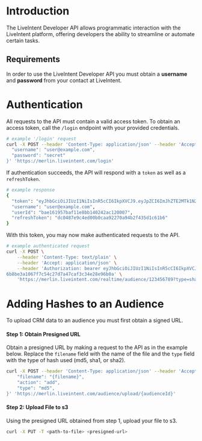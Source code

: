 # Introduction

The LiveIntent Developer API allows programmatic interaction with the LiveIntent
platform, offering developers the ability to streamline or automate certain tasks.

## Requirements
In order to use the LiveIntent Developer API you must obtain a **username** and
**password** from your contact at LiveIntent.

# Authentication
All requests to the API must contain a valid access token. To obtain an access
token, call the `/login` endpoint with your provided credentials.

```bash
# example '/login' request
curl -X POST --header 'Content-Type: application/json' --header 'Accept: application/json' -d '{
  "username": "user@example.com",
  "password": "secret"
}' 'https://merlin.liveintent.com/login'
```

If authentication succeeds, the API will respond with a `token` as well as a `refreshToken`.

```bash
# example response
{
  "token": "eyJhbGciOiJIUzI1NiIsInR5cCI6IkpXVCJ9.eyJpZCI6ImJhZTE2MTk1N2JhZjExZThiYjE0MDI0MmFjMTIwMDA3IiwidXNlcm5hbWUiOiJ1c2VyQGV4YW1wbGUuY29tIiwiYWNjZXNzVG9rZW4iOiJhMGNiNGY5MWIxNTdhYWE1ZTk5NzYzYmEwZjI2ZWIzM2UwMmFjYWY0IiwiaWF0IjoxNTMwMjg1NzI5LCJleHAiOjE1MzAzNzIxMjl9.qeZaTbqiUABoXI0NkosIO1ZuPDclpnzOD7pYDUfZW2U",
  "username": "user@example.com",
  "userId": "bae161957baf11e8bb140242ac120007",
  "refreshToken": "dc0487e9c4ed00b0caa92270a94b2f435d1c61b6"
}
```

With this token, you may now make authenticated requests to the API.

```bash
# example authenticated request
curl -X POST \
    --header 'Content-Type: text/plain' \
    --header 'Accept: application/json' \
    --header 'Authorization: bearer eyJhbGciOiJIUzI1NiIsInR5cCI6IkpXVCJ9.eyJpZCI6ImJhZTE2MTk1N2JhZjExZThiYjE0MDI0MmFjMTIwMDA3IiwidXNlcm5hbWUiOiJ1c2VyQGV4YW1wbGUuY29tIiwiYWNjZXNzVG9rZW4iOiJhMGNiNGY5MWIxNTdhYWE1ZTk5NzYzYmEwZjI2ZWIzM2UwMmFjYWY0IiwiaWF0IjoxNTMwMjg1NzI5LCJleHAiOjE1MzAzNzIxMjl9.qeZaTbqiUABoXI0NkosIO1ZuPDclpnzOD7pYDUfZW2U' -d '7b01668973a75763f13048fb80bfeff1d9eb10f8
6b8be3a1067f7c54c27d7a47caf3c34e28e96b0a' \
    'https://merlin.liveintent.com/realtime/audience/123456789?type=sha1'
```

# Adding Hashes to an Audience
To upload CRM data to an audience you must first obtain a signed URL.

#### Step 1: Obtain Presigned URL
Obtain a presigned URL by making a request to the API as in the example below.
Replace the `filename` field with the name of the file and the `type` field with
the type of hash used (md5, sha1, or sha2).

```bash
curl -X POST --header 'Content-Type: application/json' --header 'Accept: application/json' --header 'Authorization: bearer eyJhbGciOiJIUzI1NiIsInR5cCI6IkpXVCJ9.eyJpZCI6ImM4YzBhOWIwMjlkMzExZTY4YzE1MjIwMDBhOTc0NjUxIiwidXNlcm5hbWUiOiJhbWlsbGVyQGxpdmVpbnRlbnQuY29tIiwiYWNjZXNzVG9rZW4iOiJkYjdhYmY4NjE2ODgxZmMzY2RkOWI4N2RlODFmYjViZjU3OWUxNjQ0IiwiaWF0IjoxNTU2MTMwNDgzLCJleHAiOjE1UTYyMTY4ODN9.nneZtvwMr60rl_pARBB2PgDT1TsiSF41JsNh0XsncqQ' -d '{
    "filename": "{filename}",
    "action": "add",
    "type": "md5",
}' 'https://merlin.liveintent.com/audience/upload/{audienceId}'
```

#### Step 2: Upload File to s3

Using the presigned URL obtained from step 1, upload your file to s3.

```bash
curl -X PUT -T <path-to-file> <presigned-url>
```
